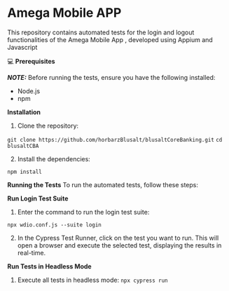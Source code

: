 # Amega Mobile APP

This repository contains automated tests for the login and logout functionalities of the Amega Mobile App , developed using Appium and Javascript

:computer: **Prerequisites**

**_NOTE:_** Before running the tests, ensure you have the following installed:

- Node.js
- npm

**Installation**
1. Clone the repository:

`git clone https://github.com/horbarzBlusalt/blusaltCoreBanking.git`
`cd blusaltCBA`


2. Install the dependencies:

`npm install`

**Running the Tests**
To run the automated tests, follow these steps:

**Run Login Test Suite**
1. Enter the command to run the login test suite:

`npx wdio.conf.js --suite login`

2. In the Cypress Test Runner, click on the test you want to run. This will open a browser and execute the selected test, displaying the results in real-time.

**Run Tests in Headless Mode**
1. Execute all tests in headless mode:
`npx cypress run`